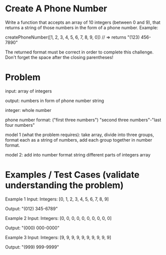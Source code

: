 # Create A Phone Number
Write a function that accepts an array of 10 integers (between 0 and 9), that returns a string of those numbers in the form of a phone number.
Example:

createPhoneNumber([1, 2, 3, 4, 5, 6, 7, 8, 9, 0]) // => returns "(123) 456-7890"

The returned format must be correct in order to complete this challenge.
Don't forget the space after the closing parentheses!

# Problem
input:
    array of integers

output:
    numbers in form of phone number string

integer: 
    whole number

phone number format:
("first three numbers") "second three numbers"-"last four numbers"

model 1 (what the problem requires):
    take array, divide into three groups, format each as a string of numbers, add each group together in number format.

model 2:
    add into number format string different parts of integers array

# Examples / Test Cases (validate understanding the problem)

Example 1
Input:
    Integers: [0, 1, 2, 3, 4, 5, 6, 7, 8, 9]

Output:
    "(012) 345-6789"

Example 2
Input:
    Integers: [0, 0, 0, 0, 0, 0, 0, 0, 0, 0]

Output:
    "(000) 000-0000"
    
Example 3
Input:
    Integers: [9, 9, 9, 9, 9, 9, 9, 9, 9, 9]

Output:
    "(999) 999-9999"

